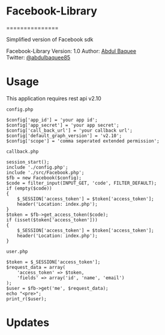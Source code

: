 # Facebook-Library
===============

Simplified version of Facebook sdk

Facebook-Library
Version: 1.0
Author: [Abdul Baquee](http://www.webgrapple.com/)  
Twitter: [@abdulbaquee85](http://www.twitter.com/abdulbaquee85)

Usage
===============
This application requires rest api v2.10
```
config.php

$config['app_id'] = 'your app id';
$config['app_secret'] = 'your app secret';
$config['call_back_url'] = 'your callback url';
$config['default_graph_version'] = 'v2.10';
$config['scope'] = 'comma seperated extended permission';
```

```
callback.php

session_start();
include './config.php';
include './src/Facebook.php';
$fb = new Facebook($config);
$code = filter_input(INPUT_GET, 'code', FILTER_DEFAULT);
if (empty($code))
{
    $_SESSION['access_token'] = $token['access_token'];
    header('Location: index.php');
}
$token = $fb->get_access_token($code);
if (isset($token['access_token']))
{
    $_SESSION['access_token'] = $token['access_token'];
    header('Location: index.php');
}
```

```
user.php

$token = $_SESSION['access_token'];
$request_data = array(
    'access_token' => $token,
    'fields' => array('id', 'name', 'email')
);
$user = $fb->get('me', $request_data);
echo "<pre>";
print_r($user);
```

Updates
===============

